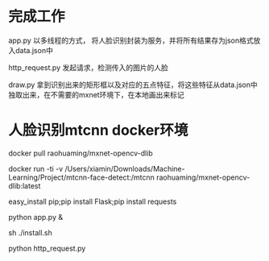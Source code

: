 # 完成工作
app.py
以多线程的方式，
将人脸识别封装为服务，并将所有结果存为json格式放入data.json中

http_request.py
发起请求，检测传入的图片的人脸

draw.py
拿到识别出来的矩形框以及对应的五点特征，将这些特征从data.json中独取出来，在不需要的mxnet环境下，在本地画出来标记
# 人脸识别mtcnn docker环境

docker pull raohuaming/mxnet-opencv-dlib

docker run -ti -v /Users/xiamin/Downloads/Machine-Learning/Project/mtcnn-face-detect:/mtcnn raohuaming/mxnet-opencv-dlib:latest

easy_install pip;pip install Flask;pip install requests

python app.py &

sh ./install.sh

python http_request.py
